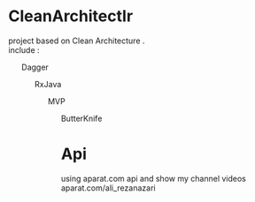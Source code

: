 # CleanArchitectIr
project based on Clean Architecture . <br/>
include :<ul> Dagger <ul>RxJava <ul> MVP <ul> ButterKnife 

# Api
using aparat.com api and show my channel videos <br/>
aparat.com/ali_rezanazari
